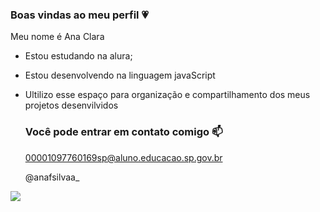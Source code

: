 ### Boas vindas ao meu perfil 💗

Meu nome é Ana Clara

- Estou estudando na alura;
- Estou desenvolvendo na linguagem javaScript
- Ultilizo esse espaço para organização e compartilhamento dos meus projetos desenvilvidos

  ### Você pode entrar em contato comigo 📫
  00001097760169sp@aluno.educacao.sp.gov.br

  @anafsilvaa_

![](https://media.tenor.com/c56mUPIqFyUAAAAi/hello-kitty.gif  )
